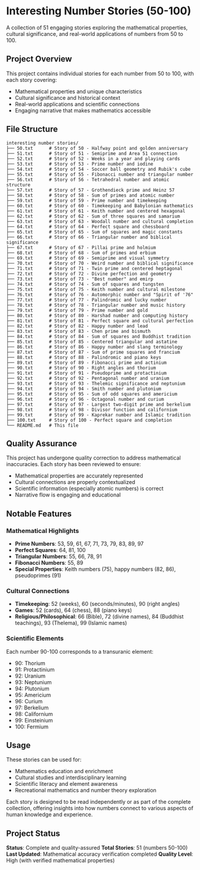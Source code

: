 # Interesting Number Stories (50-100)

A collection of 51 engaging stories exploring the mathematical properties, cultural significance, and real-world applications of numbers from 50 to 100.

## Project Overview

This project contains individual stories for each number from 50 to 100, with each story covering:
- Mathematical properties and unique characteristics
- Cultural significance and historical context
- Real-world applications and scientific connections
- Engaging narrative that makes mathematics accessible

## File Structure

```
interesting number stories/
├── 50.txt      # Story of 50 - Halfway point and golden anniversary
├── 51.txt      # Story of 51 - Semiprime and Area 51 connection
├── 52.txt      # Story of 52 - Weeks in a year and playing cards
├── 53.txt      # Story of 53 - Prime number and iodine
├── 54.txt      # Story of 54 - Soccer ball geometry and Rubik's cube
├── 55.txt      # Story of 55 - Fibonacci number and triangular number
├── 56.txt      # Story of 56 - Tetrahedral number and atomic structure
├── 57.txt      # Story of 57 - Grothendieck prime and Heinz 57
├── 58.txt      # Story of 58 - Sum of primes and atomic number
├── 59.txt      # Story of 59 - Prime number and timekeeping
├── 60.txt      # Story of 60 - Timekeeping and Babylonian mathematics
├── 61.txt      # Story of 61 - Keith number and centered hexagonal
├── 62.txt      # Story of 62 - Sum of three squares and samarium
├── 63.txt      # Story of 63 - Woodall number and cultural completion
├── 64.txt      # Story of 64 - Perfect square and chessboard
├── 65.txt      # Story of 65 - Sum of squares and magic constants
├── 66.txt      # Story of 66 - Triangular number and biblical significance
├── 67.txt      # Story of 67 - Pillai prime and holmium
├── 68.txt      # Story of 68 - Sum of primes and erbium
├── 69.txt      # Story of 69 - Semiprime and visual symmetry
├── 70.txt      # Story of 70 - Weird number and biblical significance
├── 71.txt      # Story of 71 - Twin prime and centered heptagonal
├── 72.txt      # Story of 72 - Divine perfection and geometry
├── 73.txt      # Story of 73 - "Best number" and emirp
├── 74.txt      # Story of 74 - Sum of squares and tungsten
├── 75.txt      # Story of 75 - Keith number and cultural milestone
├── 76.txt      # Story of 76 - Automorphic number and "Spirit of '76"
├── 77.txt      # Story of 77 - Palindromic and lucky number
├── 78.txt      # Story of 78 - Triangular number and music history
├── 79.txt      # Story of 79 - Prime number and gold
├── 80.txt      # Story of 80 - Harshad number and computing history
├── 81.txt      # Story of 81 - Perfect square and cultural perfection
├── 82.txt      # Story of 82 - Happy number and lead
├── 83.txt      # Story of 83 - Chen prime and bismuth
├── 84.txt      # Story of 84 - Sum of squares and Buddhist tradition
├── 85.txt      # Story of 85 - Centered triangular and astatine
├── 86.txt      # Story of 86 - Happy number and slang terminology
├── 87.txt      # Story of 87 - Sum of prime squares and francium
├── 88.txt      # Story of 88 - Palindromic and piano keys
├── 89.txt      # Story of 89 - Fibonacci prime and actinium
├── 90.txt      # Story of 90 - Right angles and thorium
├── 91.txt      # Story of 91 - Pseudoprime and protactinium
├── 92.txt      # Story of 92 - Pentagonal number and uranium
├── 93.txt      # Story of 93 - Thelemic significance and neptunium
├── 94.txt      # Story of 94 - Smith number and plutonium
├── 95.txt      # Story of 95 - Sum of odd squares and americium
├── 96.txt      # Story of 96 - Octagonal number and curium
├── 97.txt      # Story of 97 - Largest two-digit prime and berkelium
├── 98.txt      # Story of 98 - Divisor function and californium
├── 99.txt      # Story of 99 - Kaprekar number and Islamic tradition
├── 100.txt     # Story of 100 - Perfect square and completion
└── README.md   # This file
```

## Quality Assurance

This project has undergone quality correction to address mathematical inaccuracies. Each story has been reviewed to ensure:
- Mathematical properties are accurately represented
- Cultural connections are properly contextualized
- Scientific information (especially atomic numbers) is correct
- Narrative flow is engaging and educational

## Notable Features

### Mathematical Highlights
- **Prime Numbers**: 53, 59, 61, 67, 71, 73, 79, 83, 89, 97
- **Perfect Squares**: 64, 81, 100
- **Triangular Numbers**: 55, 66, 78, 91
- **Fibonacci Numbers**: 55, 89
- **Special Properties**: Keith numbers (75), happy numbers (82, 86), pseudoprimes (91)

### Cultural Connections
- **Timekeeping**: 52 (weeks), 60 (seconds/minutes), 90 (right angles)
- **Games**: 52 (cards), 64 (chess), 88 (piano keys)
- **Religious/Philosophical**: 66 (Bible), 72 (divine names), 84 (Buddhist teachings), 93 (Thelema), 99 (Islamic names)

### Scientific Elements
Each number 90-100 corresponds to a transuranic element:
- 90: Thorium
- 91: Protactinium  
- 92: Uranium
- 93: Neptunium
- 94: Plutonium
- 95: Americium
- 96: Curium
- 97: Berkelium
- 98: Californium
- 99: Einsteinium
- 100: Fermium

## Usage

These stories can be used for:
- Mathematics education and enrichment
- Cultural studies and interdisciplinary learning
- Scientific literacy and element awareness
- Recreational mathematics and number theory exploration

Each story is designed to be read independently or as part of the complete collection, offering insights into how numbers connect to various aspects of human knowledge and experience.

## Project Status

**Status**: Complete and quality-assured
**Total Stories**: 51 (numbers 50-100)
**Last Updated**: Mathematical accuracy verification completed
**Quality Level**: High (with verified mathematical properties)